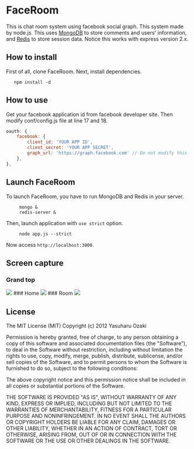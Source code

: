# FaceRoom

This is chat room system using facebook social graph. This system made by node.js.
This uses <a href="http://www.mongodb.org/">MongoDB</a> to store comments and users' information, and <a href="http://redis.io/">Redis</a> to store session data.
Notice this works with express version 2.x.



## How to install

First of all, clone FaceRoom.
Next, install dependencies.

       npm install -d


## How to use

Get your facebook application id from facebook developer site.
Then modify conf/config.js file at line 17 and 18.

```js
oauth: {
    facebook: {
        client_id: 'YOUR APP ID',
        client_secret: 'YOUR APP SECRET',
        graph_url: 'https://graph.facebook.com' // Do not modify this
    },
},
```

## Launch FaceRoom

To launch FaceRoom, you have to run MongoDB and Redis in your server.

         mongo &
         redis-server &

Then, launch application with `use strict` option.

         node app.js --strict

Now access `http://localhost:3000`.


## Screen capture
### Grand top
<img src="http://farm8.staticflickr.com/7068/6896904117_d0dd8041fb_z.jpg">
### Home
<img src="http://farm8.staticflickr.com/7040/6901389195_bf252262f4_z.jpg">
### Room
<img src="http://farm8.staticflickr.com/7039/6901031129_9a3647fab2_z.jpg">

## License

The MIT License (MIT)
Copyright (c) 2012 Yasuharu Ozaki

Permission is hereby granted, free of charge, to any person obtaining a copy of this software and associated documentation files (the "Software"), to deal in the Software without restriction, including without limitation the rights to use, copy, modify, merge, publish, distribute, sublicense, and/or sell copies of the Software, and to permit persons to whom the Software is furnished to do so, subject to the following conditions:

The above copyright notice and this permission notice shall be included in all copies or substantial portions of the Software.

THE SOFTWARE IS PROVIDED "AS IS", WITHOUT WARRANTY OF ANY KIND, EXPRESS OR IMPLIED, INCLUDING BUT NOT LIMITED TO THE WARRANTIES OF MERCHANTABILITY, FITNESS FOR A PARTICULAR PURPOSE AND NONINFRINGEMENT. IN NO EVENT SHALL THE AUTHORS OR COPYRIGHT HOLDERS BE LIABLE FOR ANY CLAIM, DAMAGES OR OTHER LIABILITY, WHETHER IN AN ACTION OF CONTRACT, TORT OR OTHERWISE, ARISING FROM, OUT OF OR IN CONNECTION WITH THE SOFTWARE OR THE USE OR OTHER DEALINGS IN THE SOFTWARE.
